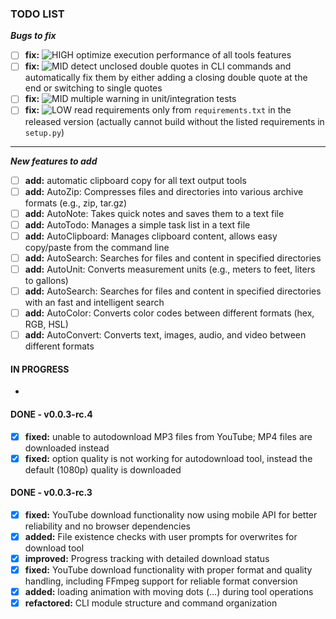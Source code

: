 ### TODO LIST

**_Bugs to fix_**

- [ ] **fix:** ![HIGH][high] optimize execution performance of all tools features
- [ ] **fix:** ![MID][mid] detect unclosed double quotes in CLI commands and automatically fix them by either adding a closing double quote at the end or switching to single quotes
- [ ] **fix:** ![MID][mid] multiple warning in unit/integration tests
- [ ] **fix:** ![LOW][low] read requirements only from `requirements.txt` in the released version (actually cannot build without the listed requirements in `setup.py`)

---

**_New features to add_**

- [ ] **add:** automatic clipboard copy for all text output tools
- [ ] **add:** AutoZip: Compresses files and directories into various archive formats (e.g., zip, tar.gz)
- [ ] **add:** AutoNote: Takes quick notes and saves them to a text file
- [ ] **add:** AutoTodo: Manages a simple task list in a text file
- [ ] **add:** AutoClipboard: Manages clipboard content, allows easy copy/paste from the command line
- [ ] **add:** AutoSearch: Searches for files and content in specified directories
- [ ] **add:** AutoUnit: Converts measurement units (e.g., meters to feet, liters to gallons)
- [ ] **add:** AutoSearch: Searches for files and content in specified directories with an fast and intelligent search
- [ ] **add:** AutoColor: Converts color codes between different formats (hex, RGB, HSL)
- [ ] **add:** AutoConvert: Converts text, images, audio, and video between different formats

#### IN PROGRESS

-

#### DONE - v0.0.3-rc.4

- [x] **fixed:** unable to autodownload MP3 files from YouTube; MP4 files are downloaded instead
- [x] **fixed:** option quality is not working for autodownload tool, instead the default (1080p) quality is downloaded

#### DONE - v0.0.3-rc.3

- [x] **fixed:** YouTube download functionality now using mobile API for better reliability and no browser dependencies
- [x] **added:** File existence checks with user prompts for overwrites for download tool
- [x] **improved:** Progress tracking with detailed download status
- [x] **fixed:** YouTube download functionality with proper format and quality handling, including FFmpeg support for reliable format conversion
- [x] **added:** loading animation with moving dots (...) during tool operations
- [x] **refactored:** CLI module structure and command organization

[high]: https://img.shields.io/badge/-HIGH-red
[mid]: https://img.shields.io/badge/-MID-yellow
[low]: https://img.shields.io/badge/-LOW-green
